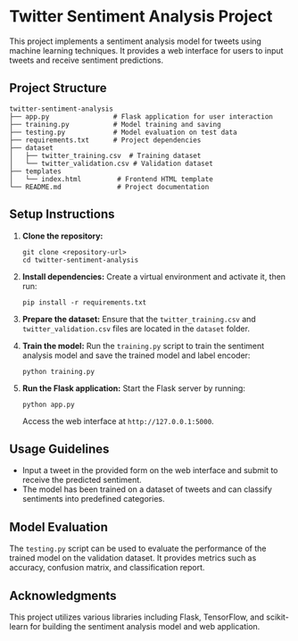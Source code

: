 # Twitter Sentiment Analysis Project

This project implements a sentiment analysis model for tweets using machine learning techniques. It provides a web interface for users to input tweets and receive sentiment predictions.

## Project Structure

```
twitter-sentiment-analysis
├── app.py                # Flask application for user interaction
├── training.py           # Model training and saving
├── testing.py            # Model evaluation on test data
├── requirements.txt      # Project dependencies
├── dataset
│   ├── twitter_training.csv  # Training dataset
│   └── twitter_validation.csv # Validation dataset
├── templates
│   └── index.html         # Frontend HTML template
└── README.md              # Project documentation
```

## Setup Instructions

1. **Clone the repository:**
   ```
   git clone <repository-url>
   cd twitter-sentiment-analysis
   ```

2. **Install dependencies:**
   Create a virtual environment and activate it, then run:
   ```
   pip install -r requirements.txt
   ```

3. **Prepare the dataset:**
   Ensure that the `twitter_training.csv` and `twitter_validation.csv` files are located in the `dataset` folder.

4. **Train the model:**
   Run the `training.py` script to train the sentiment analysis model and save the trained model and label encoder:
   ```
   python training.py
   ```

5. **Run the Flask application:**
   Start the Flask server by running:
   ```
   python app.py
   ```
   Access the web interface at `http://127.0.0.1:5000`.

## Usage Guidelines

- Input a tweet in the provided form on the web interface and submit to receive the predicted sentiment.
- The model has been trained on a dataset of tweets and can classify sentiments into predefined categories.

## Model Evaluation

The `testing.py` script can be used to evaluate the performance of the trained model on the validation dataset. It provides metrics such as accuracy, confusion matrix, and classification report.

## Acknowledgments

This project utilizes various libraries including Flask, TensorFlow, and scikit-learn for building the sentiment analysis model and web application.